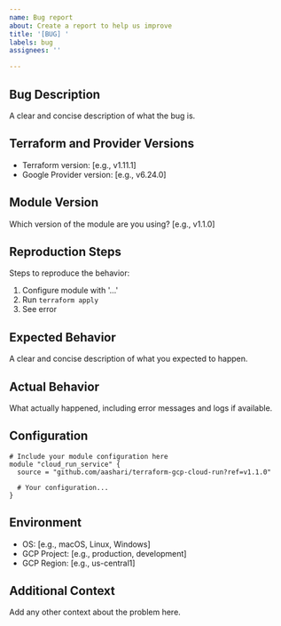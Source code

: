 ```yaml
---
name: Bug report
about: Create a report to help us improve
title: '[BUG] '
labels: bug
assignees: ''

---
```


## Bug Description
A clear and concise description of what the bug is.

## Terraform and Provider Versions
- Terraform version: [e.g., v1.11.1]
- Google Provider version: [e.g., v6.24.0]

## Module Version
Which version of the module are you using? [e.g., v1.1.0]

## Reproduction Steps
Steps to reproduce the behavior:
1. Configure module with '...'
2. Run `terraform apply`
3. See error

## Expected Behavior
A clear and concise description of what you expected to happen.

## Actual Behavior
What actually happened, including error messages and logs if available.

## Configuration
```hcl
# Include your module configuration here
module "cloud_run_service" {
  source = "github.com/aashari/terraform-gcp-cloud-run?ref=v1.1.0"
  
  # Your configuration...
}
```

## Environment
- OS: [e.g., macOS, Linux, Windows]
- GCP Project: [e.g., production, development]
- GCP Region: [e.g., us-central1]

## Additional Context
Add any other context about the problem here. 